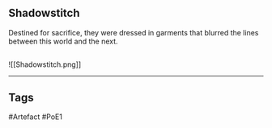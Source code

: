 ## Shadowstitch
Destined for sacrifice, they were dressed in garments that blurred the lines between this world and the next.
##
![[Shadowstitch.png]]

---
## Tags
#Artefact
#PoE1